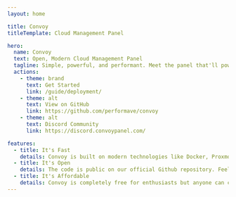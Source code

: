 ```yaml
---
layout: home

title: Convoy
titleTemplate: Cloud Management Panel

hero:
  name: Convoy
  text: Open, Modern Cloud Management Panel
  tagline: Simple, powerful, and performant. Meet the panel that'll power your entire hosting business.
  actions:
    - theme: brand
      text: Get Started
      link: /guide/deployment/
    - theme: alt
      text: View on GitHub
      link: https://github.com/performave/convoy
    - theme: alt
      text: Discord Community
      link: https://discord.convoypanel.com/

features:
  - title: It's Fast
    details: Convoy is built on modern technologies like Docker, Proxmox, ReactJS, and Laravel.
  - title: It's Open
    details: The code is public on our official Github repository. Feel free to contribute changes and add exclusive features for your own company.
  - title: It's Affordable
    details: Convoy is completely free for enthusiasts but anyone can commercialize it for $6 USD/mo/node.
---
```

